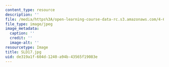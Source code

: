```yaml
---
content_type: resource
description: ''
file: /media/https%3A/open-learning-course-data-rc.s3.amazonaws.com/4-614-religious-architecture-and-islamic-cultures-fall-2002/de319a1f604d1240a94b43565f19083e_SLD17.jpg
file_type: image/jpeg
image_metadata:
  caption: ''
  credit: ''
  image-alt: ''
resourcetype: Image
title: SLD17.jpg
uid: de319a1f-604d-1240-a94b-43565f19083e
---
```


